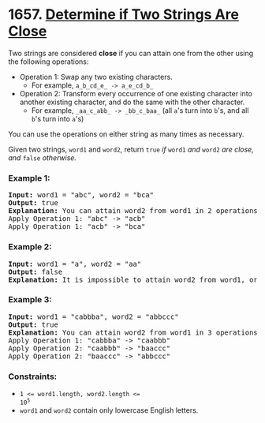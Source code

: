 # 1657. [Determine if Two Strings Are Close](https://leetcode.com/problems/determine-if-two-strings-are-close/?envType=study-plan-v2&id=leetcode-75)

Two strings are considered **close** if you can attain one from the other using the following operations:

- Operation 1: Swap any two existing characters.
  - For example, `a_b_cd_e_ -> a_e_cd_b_`
- Operation 2: Transform every occurrence of one existing character into another existing character, and do the same with the other character.
  - For example, `_aa_c_abb_ -> _bb_c_baa_` (all `a`'s turn into `b`'s, and all `b`'s turn into `a`'s)

You can use the operations on either string as many times as necessary.

Given two strings, `word1` and `word2`, return `true` _if_ `word1` _and_ `word2` _are close, and_ `false` _otherwise._

### **Example 1:**

<pre>
<strong>Input:</strong> word1 = "abc", word2 = "bca"
<strong>Output:</strong> true
<strong>Explanation:</strong> You can attain word2 from word1 in 2 operations.
Apply Operation 1: "abc" -> "acb"
Apply Operation 1: "acb" -> "bca"
</pre>

### **Example 2:**

<pre>
<strong>Input:</strong> word1 = "a", word2 = "aa"
<strong>Output:</strong> false
<strong>Explanation:</strong> It is impossible to attain word2 from word1, or vice versa, in any number of operations.
</pre>

### **Example 3:**

<pre>
<strong>Input:</strong> word1 = "cabbba", word2 = "abbccc"
<strong>Output:</strong> true
<strong>Explanation:</strong> You can attain word2 from word1 in 3 operations.
Apply Operation 1: "cabbba" -> "caabbb"
Apply Operation 2: "caabbb" -> "baaccc"
Apply Operation 2: "baaccc" -> "abbccc"
</pre>

### **Constraints:**

- <code>1 <= word1.length, word2.length <= 10<sup>5</sup></code>
- `word1` and `word2` contain only lowercase English letters.
